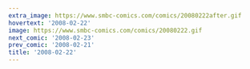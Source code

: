 ```yaml
---
extra_image: https://www.smbc-comics.com/comics/20080222after.gif
hovertext: '2008-02-22'
image: https://www.smbc-comics.com/comics/20080222.gif
next_comic: '2008-02-23'
prev_comic: '2008-02-21'
title: '2008-02-22'
---
```


